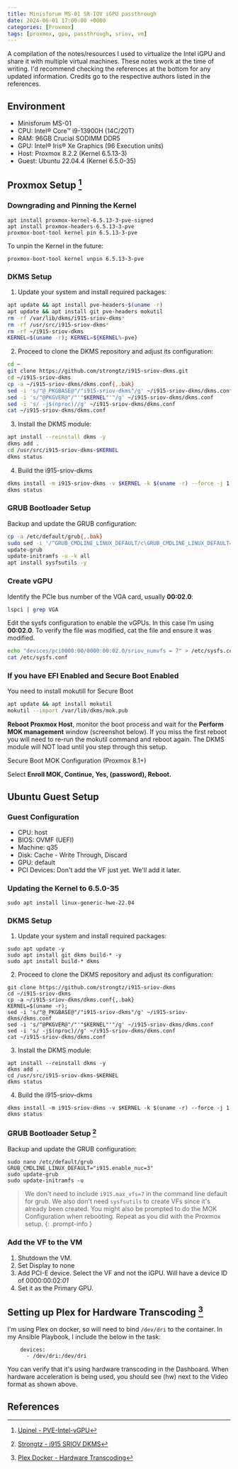 ```yaml
---
title: Minisforum MS-01 SR-IOV iGPU passthrough
date: 2024-06-01 17:00:00 +0000
categories: [Proxmox]
tags: [proxmox, gpu, passthrough, sriov, vm] 
---
```


A compilation of the notes/resources I used to virtualize the Intel iGPU and share it with multiple virtual machines. These notes work at the time of writing. I'd recommend checking the references at the bottom for any updated information. Credits go to the respective authors listed in the references.

## Environment
- Minisforum MS-01
- CPU: Intel® Core™ i9-13900H (14C/20T)
- RAM: 96GB Crucial SODIMM DDR5 
- GPU: Intel® Iris® Xe Graphics (96 Execution units)
- Host: Proxmox 8.2.2 (Kernel 6.5.13-3)
- Guest: Ubuntu 22.04.4 (Kernel 6.5.0-35)

## Proxmox Setup [^1]

### Downgrading and Pinning the Kernel
```
apt install proxmox-kernel-6.5.13-3-pve-signed
apt install proxmox-headers-6.5.13-3-pve
proxmox-boot-tool kernel pin 6.5.13-3-pve
```

To unpin the Kernel in the future:
```
proxmox-boot-tool kernel unpin 6.5.13-3-pve
```

### DKMS Setup
1. Update your system and install required packages:
```bash
apt update && apt install pve-headers-$(uname -r)
apt update && apt install git pve-headers mokutil
rm -rf /var/lib/dkms/i915-sriov-dkms*
rm -rf /usr/src/i915-sriov-dkms*
rm -rf ~/i915-sriov-dkms
KERNEL=$(uname -r); KERNEL=${KERNEL%-pve}
```

2. Proceed to clone the DKMS repository and adjust its configuration:
```bash
cd ~
git clone https://github.com/strongtz/i915-sriov-dkms.git
cd ~/i915-sriov-dkms
cp -a ~/i915-sriov-dkms/dkms.conf{,.bak}
sed -i 's/"@_PKGBASE@"/"i915-sriov-dkms"/g' ~/i915-sriov-dkms/dkms.conf
sed -i 's/"@PKGVER@"/"'"$KERNEL"'"/g' ~/i915-sriov-dkms/dkms.conf
sed -i 's/ -j$(nproc)//g' ~/i915-sriov-dkms/dkms.conf
cat ~/i915-sriov-dkms/dkms.conf
```

3. Install the DKMS module:
```bash
apt install --reinstall dkms -y
dkms add .
cd /usr/src/i915-sriov-dkms-$KERNEL
dkms status
```

4. Build the i915-sriov-dkms
```bash
dkms install -m i915-sriov-dkms -v $KERNEL -k $(uname -r) --force -j 1
dkms status
```

### GRUB Bootloader Setup
Backup and update the GRUB configuration:
```bash
cp -a /etc/default/grub{,.bak}
sudo sed -i '/^GRUB_CMDLINE_LINUX_DEFAULT/c\GRUB_CMDLINE_LINUX_DEFAULT="quiet intel_iommu=on iommu=pt i915.enable_guc=3 i915.max_vfs=7"' /etc/default/grub
update-grub
update-initramfs -u -k all
apt install sysfsutils -y
```

### Create vGPU
Identify the PCIe bus number of the VGA card, usually **00:02.0**: 
```bash
lspci | grep VGA
```

Edit the sysfs configuration to enable the vGPUs. In this case I’m using **00:02.0**. To verify the file was modified, cat the file and ensure it was modified.
```bash
echo "devices/pci0000:00/0000:00:02.0/sriov_numvfs = 7" > /etc/sysfs.conf
cat /etc/sysfs.conf
```

### If you have EFI  **Enabled** and Secure Boot **Enabled**
You need to install mokutill for Secure Boot
```bash
apt update && apt install mokutil
mokutil --import /var/lib/dkms/mok.pub
```
**Reboot Proxmox Host**, monitor the boot process and wait for the **Perform MOK management** window (screenshot below). If you miss the first reboot you will need to re-run the mokutil command and reboot again. The DKMS module will NOT load until you step through this setup. 

Secure Boot MOK Configuration (Proxmox 8.1+)

Select **Enroll MOK, Continue, Yes, (password), Reboot.**


## Ubuntu Guest Setup

### Guest Configuration
- CPU: host
- BIOS: OVMF (UEFI)
- Machine: q35
- Disk: Cache - Write Through, Discard
- GPU: default
- PCI Devices: Don't add the VF just yet. We'll add it later.

### Updating the Kernel to 6.5.0-35
```
sudo apt install linux-generic-hwe-22.04
```

### DKMS Setup
1. Update your system and install required packages:
```
sudo apt update -y
sudo apt install git dkms build-* -y
sudo apt install build-* dkms
```

2. Proceed to clone the DKMS repository and adjust its configuration:
``` 
git clone https://github.com/strongtz/i915-sriov-dkms
cd ~/i915-sriov-dkms
cp -a ~/i915-sriov-dkms/dkms.conf{,.bak}
KERNEL=$(uname -r);
sed -i 's/"@_PKGBASE@"/"i915-sriov-dkms"/g' ~/i915-sriov-dkms/dkms.conf
sed -i 's/"@PKGVER@"/"'"$KERNEL"'"/g' ~/i915-sriov-dkms/dkms.conf
sed -i 's/ -j$(nproc)//g' ~/i915-sriov-dkms/dkms.conf
cat ~/i915-sriov-dkms/dkms.conf
```

3. Install the DKMS module:
```
apt install --reinstall dkms -y
dkms add .
cd /usr/src/i915-sriov-dkms-$KERNEL
dkms status
```

4. Build the i915-sriov-dkms
```
dkms install -m i915-sriov-dkms -v $KERNEL -k $(uname -r) --force -j 1
dkms status
```

### GRUB Bootloader Setup [^2]
Backup and update the GRUB configuration:
```
sudo nano /etc/default/grub
GRUB_CMDLINE_LINUX_DEFAULT="i915.enable_nuc=3"
sudo update-grub
sudo update-initramfs -u
```

> We don't need to include `i915.max_vfs=7` in the command line default for grub. We also don't need `sysfsutils` to create VFs since it's already been created.
You might also be prompted to do the MOK Configuration when rebooting. Repeat as you did with the Proxmox setup.
{: .prompt-info }

### Add the VF to the VM
1. Shutdown the VM. 
2. Set Display to none
3. Add PCI-E device. Select the VF and not the iGPU. Will have a device ID of 0000:00:02:*01*
4. Set it as the Primary GPU.


## Setting up Plex for Hardware Transcoding [^3]
I'm using Plex on docker, so will need to bind `/dev/dri` to the container.
In my Ansible Playbook, I include the below in the task:
```
    devices:
      - /dev/dri:/dev/dri
```
You can verify that it's using hardware transcoding in the Dashboard. When hardware acceleration is being used, you should see (hw) next to the Video format as shown above. 


## References
[^1]: [Upinel - PVE-Intel-vGPU](https://github.com/Upinel/PVE-Intel-vGPU)
[^2]: [Strongtz - i915 SRIOV DKMS](https://github.com/strongtz/i915-sriov-dkms?tab=readme-ov-file#linux-guest-installation-steps-tested-kernel-62)
[^3]: [Plex Docker - Hardware Transcoding](https://github.com/plexinc/pms-docker?tab=readme-ov-file#intel-quick-sync-hardware-transcoding-support)